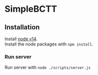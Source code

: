 # SimpleBCTT

## Installation


Install [node v14](https://nodejs.org/en/).<br/>
Install the node packages with `npm install`.


### Run server
Run server with `node ./scripts/server.js`
